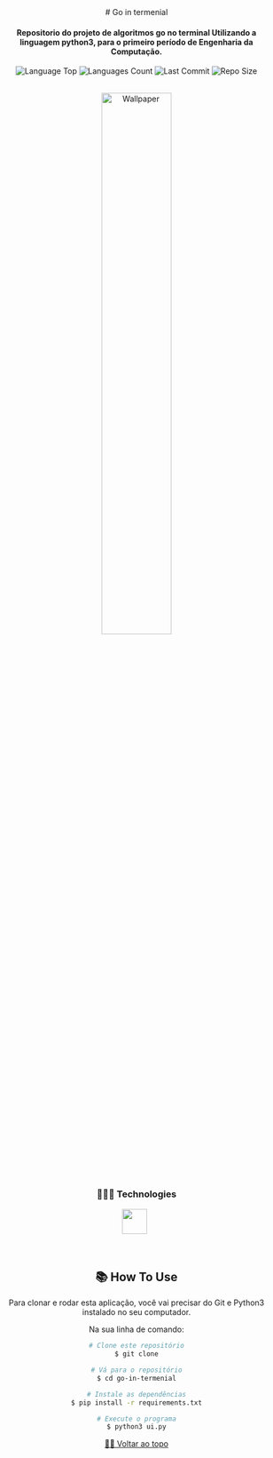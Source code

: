 <div align="center">
# Go in termenial  
  
<h4> Repositorio do projeto de algoritmos go no terminal  Utilizando a linguagem python3, para o primeiro período de Engenharia da Computação.
</h4>    
  
  
<p>
<!-- Image Shields -->
<img  alt="Language Top"  src="https://img.shields.io/github/languages/top/Dcorder123/go-in-termenial">
<img  alt="Languages Count"  src="https://img.shields.io/github/languages/count/Dcorder123/go-in-termenial">
<img  alt="Last Commit"  src="https://img.shields.io/github/last-commit/Dcorder123/go-in-termenial">
<img  alt="Repo Size"  src="https://img.shields.io/github/repo-size/Dcorder123/go-in-termenial">
</a>
</p>
<br>

<img  alt="Wallpaper"  src="https://upload.wikimedia.org/wikipedia/commons/6/6d/Go_%2813%C3%9713%29_--_2021_--_6741.jpg" width="50%">

<br> 

### 👨🏻‍💻 Technologies

<img src="https://cdn.iconscout.com/icon/free/png-256/python-3521655-2945099.png" width="45"> &nbsp;

<br>

<h2>📚 How To Use</h2>
<p>Para clonar e rodar esta aplicação, você vai precisar do Git e Python3 instalado no seu computador.</p>
<p>Na sua linha de comando:</p>

```bash
# Clone este repositório
$ git clone

# Vá para o repositório
$ cd go-in-termenial

# Instale as dependências
$ pip install -r requirements.txt

# Execute o programa
$ python3 ui.py
```



[☝🏽 Voltar ao topo](#go-in-termenial )<br>


</div>
